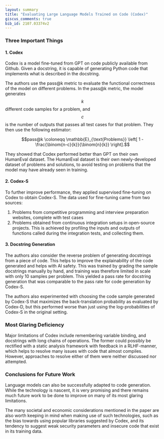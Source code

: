 ```yaml
---
layout: summary
title: "Evaluating Large Language Models Trained on Code (Codex)"
giscus_comments: true
bib_id: 2107.03374v2
---
```


### Three Important Things

#### 1. Codex
Codex is a model fine-tuned from GPT on code publicly available from Github.
Given a docstring, it is capable of generating Python code that implements
what is described in the docstring.

The authors use the pass@k metric to evaluate the functional correctness of the model
on different problems. In the pass@k metric, the model generates $$k$$ different code
samples for a problem, and $$c$$ is the number of outputs that passes all test cases
for that problem. They then use the following estimator:

$$pass@k \coloneqq \mathbb{E}_{\text{Problems}} \left[ 1 - \frac{\binom{n-c}{k}}{\binom{n}{k}} \right].$$

They showed that Codex performed better than GPT on their own HumanEval dataset. The HumanEval
dataset is their own newly-developed dataset of problems and solutions, to avoid testing
on problems that the model may have already seen in training.

#### 2. Codex-S
To further improve performance, they applied supervised fine-tuning
on Codex to obtain Codex-S. The data used for fine-tuning came from two sources:

1. Problems from competitive programming and interview preparation websites,
complete with test cases
2. Problems obtained from continuous integration setups in open-source projects.
This is achieved by profiling the inputs and outputs of functions called during
the integration tests, and collecting them.

#### 3. Docstring Generation
The authors also consider the reverse problem of generating docstrings from a piece of code.
This helps to improve the explainability of the code generated and helps with AI safety.
This was trained by grading the sample docstrings manually by hand, and training
was therefore limited in scale with only 10 samples per problem. This yielded a pass
rate for docstring generation that was comparable to the pass rate for code generation
by Codex-S.

The authors also experimented with choosing the code sample generated by Codex-S that
maximizes the back-translation probability as evaluated by Codex-D, but this performed
worse than just using the log-probabilities of Codex-S in the original setting.

### Most Glaring Deficiency
Major limitations of Codex include remembering variable binding, and docstrings
with long chains of operations. The former could possibly be rectified with
a static analysis framework with feedback in a RLHF-manner, which helps to resolve many
issues with code that almost compiles. However, approaches to resolve either of them
were neither discussed nor attempted.

### Conclusions for Future Work
Language models can also be successfully adapted to code generation. While the
technology is nascent, it is very promising and there remains much future work
to be done to improve on many of its most glaring limitations.

The many societal and economic considerations mentioned in the paper are also
worth keeping in mind when making use of such technologies, such as the bias
towards using popular libraries suggested by Codex, and its tendency to suggest
weak security parameters and insecure code that exist in its training data.